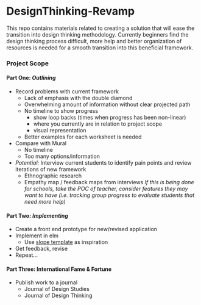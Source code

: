 # DesignThinking-Revamp
This repo contains materials related to creating a solution that will ease the transition into design thinking methodology. Currently beginners find the design thinking process difficult, more help and better organization of resources is needed for a smooth transition into this beneficial framework.

### Project Scope

#### Part One: *Outlining*
 - Record problems with current framework
   + Lack of emphasis with the double diamond
   + Overwhelming amount of information without clear projected path
   + No timeline to show progress
     - show loop backs (times when progress has been non-linear)
     - where you currently are in relation to project scope
     - visual representation
   + Better examples for each worksheet is needed 
 - Compare with Mural
   + No timeline
   + Too many options/information
 - *Potential:* Interview current students to identify pain points and review iterations of new framework
   + Ethnographic research
   + Empathy map / feedback maps from interviews
 *If this is being done for schools, take the POC of teacher, consider features they may want to have (i.e. tracking group progress to evaluate students that need more help)*
 
#### Part Two: *Implementing*
 - Create a front end prototype for new/revised application
 - Implement in elm
   + Use [slope template](https://github.com/christopheranand/HC3_2019/tree/master/WidgetTemplate) as inspiration
 - Get feedback, revise
 - Repeat...
 
#### Part Three: International Fame & Fortune
  - Publish work to a journal
    + Journal of Design Studies
    + Journal of Design Thinking
 
